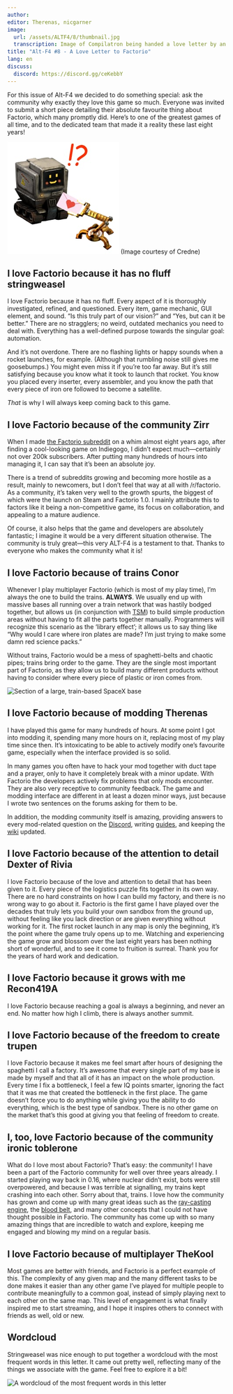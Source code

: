 ```yaml
---
author:
editor: Therenas, nicgarner
image:
  url: /assets/ALTF4/8/thumbnail.jpg
  transcription: Image of Compilatron being handed a love letter by an inserter
title: "Alt-F4 #8 - A Love Letter to Factorio"
lang: en
discuss:
  discord: https://discord.gg/ceKebbY
---
```


For this issue of Alt-F4 we decided to do something special: ask the community why exactly they love this game so much. Everyone was invited to submit a short piece detailing their absolute favourite thing about Factorio, which many promptly did. Here’s to one of the greatest games of all time, and to the dedicated team that made it a reality these last eight years!

![Image of Compilatron being handed a love letter by an inserter](/assets/ALTF4/8/thumbnail.jpg)
(Image courtesy of Credne)

## I love Factorio because it has no fluff <author>stringweasel</author>

I love Factorio because it has no fluff. Every aspect of it is thoroughly investigated, refined, and questioned. Every item, game mechanic, GUI element, and sound. “Is this truly part of our vision?” and “Yes, but can it be better.” There are no stragglers; no weird, outdated mechanics you need to deal with. Everything has a well-defined purpose towards the singular goal: automation.

And it’s not overdone. There are no flashing lights or happy sounds when a rocket launches, for example. (Although that rumbling noise still gives me goosebumps.) You might even miss it if you’re too far away. But it’s still satisfying because you know what it took to launch that rocket. You know you placed every inserter, every assembler, and you know the path that every piece of iron ore followed to become a satellite.

*That* is why I will always keep coming back to this game.

## I love Factorio because of the community <author>Zirr</author>

When I made [the Factorio subreddit](https://www.reddit.com/r/factorio) on a whim almost eight years ago, after finding a cool-looking game on Indiegogo, I didn’t expect much—certainly not over 200k subscribers. After putting many hundreds of hours into managing it, I can say that it’s been an absolute joy.

There is a trend of subreddits growing and becoming more hostile as a result, mainly to newcomers, but I don’t feel that way at all with /r/factorio. As a community, it’s taken very well to the growth spurts, the biggest of which were the launch on Steam and Factorio 1.0. I mainly attribute this to factors like it being a non-competitive game, its focus on collaboration, and appealing to a mature audience.

Of course, it also helps that the game and developers are absolutely fantastic; I imagine it would be a very different situation otherwise. The community is truly great—this very ALT-F4 is a testament to that. Thanks to everyone who makes the community what it is!

## I love Factorio because of trains <author>Conor</author>

Whenever I play multiplayer Factorio (which is most of my play time), I’m always the one to build the trains. **ALWAYS**. We usually end up with massive bases all running over a train network that was hastily bodged together, but allows us (in conjunction with [TSM](https://mods.factorio.com/mod/train-pubsub)) to build simple production areas without having to fit all the parts together manually. Programmers will recognize this scenario as the ‘library effect’; it allows us to say thing like “Why would I care where iron plates are made? I’m just trying to make some damn red science packs.”

Without trains, Factorio would be a mess of spaghetti-belts and chaotic pipes; trains bring order to the game. They are the single most important part of Factorio, as they allow us to build many different products without having to consider where every piece of plastic or iron comes from.

![Section of a large, train-based SpaceX base](https://media.alt-f4.blog/ALTF4/8/loveletter-conor.jpeg)

## I love Factorio because of modding <author>Therenas</author>

I have played this game for many hundreds of hours. At some point I got into modding it, spending many more hours on it, replacing most of my play time since then. It’s intoxicating to be able to actively modify one’s favourite game, especially when the interface provided is so solid.

In many games you often have to hack your mod together with duct tape and a prayer, only to have it completely break with a minor update. With Factorio the developers actively fix problems that only mods encounter. They are also very receptive to community feedback. The game and modding interface are different in at least a dozen minor ways, just because I wrote two sentences on the forums asking for them to be.

In addition, the modding community itself is amazing, providing answers to every mod-related question on the [Discord](https://discord.gg/2UQ9PcJ), writing [guides](https://github.com/raiguard/Factorio-SmallMods/wiki/GUI-Style-Guide), and keeping the [wiki](https://wiki.factorio.com/Tutorial:Modding_tutorial) updated.

## I love Factorio because of the attention to detail <author>Dexter of Rivia</author>

I love Factorio because of the love and attention to detail that has been given to it. Every piece of the logistics puzzle fits together in its own way. There are no hard constraints on how I can build my factory, and there is no wrong way to go about it. Factorio is the first game I have played over the decades that truly lets you build your own sandbox from the ground up, without feeling like you lack direction or are given everything without working for it. The first rocket launch in any map is only the beginning, it’s the point where the game truly opens up to me. Watching and experiencing the game grow and blossom over the last eight years has been nothing short of wonderful, and to see it come to fruition is surreal. Thank you for the years of hard work and dedication.

## I love Factorio because it grows with me <author>Recon419A</author>

I love Factorio because reaching a goal is always a beginning, and never an end. No matter how high I climb, there is always another summit.

## I love Factorio because of the freedom to create <author>trupen</author>

I love Factorio because it makes me feel smart after hours of designing the spaghetti I call a factory. It’s awesome that every single part of my base is made by myself and that all of it has an impact on the whole production. Every time I fix a bottleneck, I feel a few IQ points smarter, ignoring the fact that it was me that created the bottleneck in the first place. The game doesn’t force you to do anything while giving you the ability to do everything, which is the best type of sandbox. There is no other game on the market that’s this good at giving you that feeling of freedom to create.

## I, too, love Factorio because of the community <author>ironic toblerone</author>

What do I love most about Factorio? That’s easy: the community! I have been a part of the Factorio community for well over three years already. I started playing way back in 0.16, where nuclear didn’t exist, bots were still overpowered, and because I was terrible at signalling, my trains kept crashing into each other. Sorry about that, trains. I love how the community has grown and come up with many great ideas such as the [ray-casting engine](https://alt-f4.blog/ALTF4-6/#facto-rayo-v20-arrow-in-my-gluteus-maximus), the [blood belt](https://www.reddit.com/r/factorio/comments/7db6hn/blöodbüs_where_homeostasis_hits_the_metal/), and many other concepts that I could not have thought possible in Factorio. The community has come up with so many amazing things that are incredible to watch and explore, keeping me engaged and blowing my mind on a regular basis.

## I love Factorio because of multiplayer <author>TheKool</author>

Most games are better with friends, and Factorio is a perfect example of this. The complexity of any given map and the many different tasks to be done makes it easier than any other game I’ve played for multiple people to contribute meaningfully to a common goal, instead of simply playing next to each other on the same map. This level of engagement is what finally inspired me to start streaming, and I hope it inspires others to connect with friends as well, old or new.

## Wordcloud

Stringweasel was nice enough to put together a wordcloud with the most frequent words in this letter. It came out pretty well, reflecting many of the things we associate with the game. Feel free to explore it a bit!

![A wordcloud of the most frequent words in this letter](https://media.alt-f4.blog/ALTF4/8/loveletter-wordcloud.png)